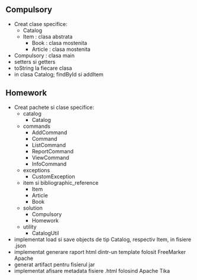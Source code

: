 Compulsory
-
- Creat clase specifice:
  - Catalog
  - Item : clasa abstrata
      - Book : clasa mostenita
      - Article : clasa mostenita
- Compulsory : clasa main
- setters si getters
- toString la fiecare clasa
- in clasa Catalog; findById si addItem

Homework
-
- Creat pachete si clase specifice:
    - catalog
      - Catalog
    - commands
      - AddCommand
      - Command
      - ListCommand
      - ReportCommand
      - ViewCommand
      - InfoCommand
    - exceptions
      - CustomException 
    - item si bibliographic_reference
      - Item
      - Article
      - Book 
    - solution
      - Compulsory
      - Homework 
    - utility
      - CatalogUtil
- implementat load si save objects de tip Catalog, respectiv Item, in fisiere .json
- implementat generare raport html dintr-un template folosit FreeMarker Apache
- generat artifact pentru fisierul jar
- implementat afisare metadata fisiere .html folosind Apache Tika
